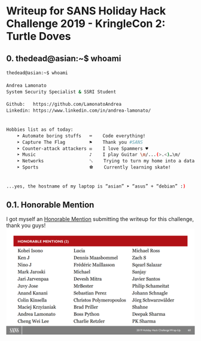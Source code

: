 # Writeup for SANS Holiday Hack Challenge 2019 - KringleCon 2: Turtle Doves
## 0. thedead@asian:~$ whoami
```bash
thedead@asian:~$ whoami

Andrea Lamonato
System Security Specialist & SSRI Student

Github:   https://github.com/LamonatoAndrea
Linkedin: https://www.linkedin.com/in/andrea-lamonato/


Hobbies list as of today:
	➤ Automate boring stuffs   ⌨	Code everything!
	➤ Capture The Flag         ⚑	Thank you #SANS
	➤ Counter-attack attackers ✉	I love Spammers ♥
	➤ Music                    ♪	I play Guitar \m/...(>.<)…\m/
	➤ Networks                 ␖	Trying to turn my home into a datacenter
	➤ Sports                   ⚽	Currently learning skate!


...yes, the hostname of my laptop is “asian” ➤ “asus” + “debian” :)
```

## 0.1. Honorable Mention 
I got myself an [Honorable Mention](https://holidayhackchallenge.com/2019/winners_answers.html) submitting the writeup for this challenge, thank you guys!
![honorable mention](honorable_mention.png)